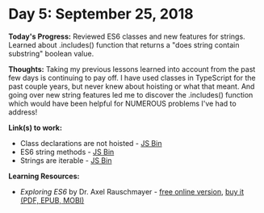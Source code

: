 # Day 5: September 25, 2018

**Today's Progress:** Reviewed ES6 classes and new features for strings. Learned about .includes() function that returns a "does string contain substring" boolean value.

**Thoughts:** Taking my previous lessons learned into account from the past few days is continuing to pay off. I have used classes in TypeScript for the past couple years, but never knew about hoisting or what that meant. And going over new string features led me to discover the .includes() function which would have been helpful for NUMEROUS problems I've had to address!

**Link(s) to work:**
* Class declarations are not hoisted - [JS Bin](https://jsbin.com/widinefasu/edit?js,console)
* ES6 string methods - [JS Bin](https://jsbin.com/pikitehuhu/edit?js,console)
* Strings are iterable - [JS Bin](https://jsbin.com/yalewesexe/edit?js,console)

**Learning Resources:**
* _Exploring ES6_ by Dr. Axel Rauschmayer - [free online version](http://exploringjs.com/es6/index.html), [buy it (PDF, EPUB, MOBI)](https://leanpub.com/exploring-es6/)

